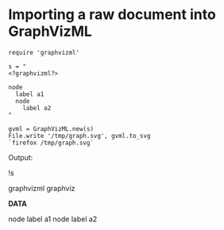 # Importing a raw document into GraphVizML

    require 'graphvizml'

    s = "
    <?graphvizml?>

    node
      label a1
      node
        label a2
    "

    gvml = GraphVizML.new(s)
    File.write '/tmp/graph.svg', gvml.to_svg
    `firefox /tmp/graph.svg`

Output:

!s[](#graphviz)

graphvizml graphviz

__DATA__

<?graphvizml id="graphviz"?>

node
  label a1
  node
    label a2
